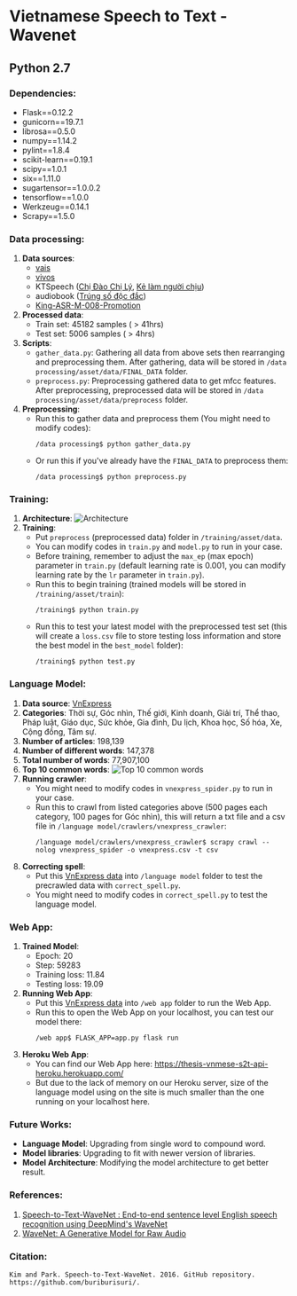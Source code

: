 # Vietnamese Speech to Text - Wavenet

## Python 2.7

### Dependencies: 
* Flask==0.12.2
* gunicorn==19.7.1
* librosa==0.5.0
* numpy==1.14.2
* pylint==1.8.4
* scikit-learn==0.19.1
* scipy==1.0.1
* six==1.11.0
* sugartensor==1.0.0.2
* tensorflow==1.0.0
* Werkzeug==0.14.1
* Scrapy==1.5.0

### Data processing: 
1. **Data sources**:
    * [vais](https://vais.vn/)
    * [vivos](https://ailab.hcmus.edu.vn/vivos)
    * KTSpeech ([Chị Đào Chị Lý](http://www.sachnoionline.com/nghe-sach/chi-dao-chi-ly-nguoi-doc-thuy-tien), [Kẻ làm người chịu](http://www.sachnoionline.com/nghe-sach/ke-lam-nguoi-chiu-nguoi-doc-thuy-tien))
    * audiobook ([Trúng số độc đắc](http://www.sachnoionline.com/nghe-sach/trung-so-doc-dac-nguoi-doc-thuy-tien))
    * [King-ASR-M-008-Promotion](http://kingline.speechocean.com/exchange.php?id=19296&act=view)
2. **Processed data**:
    * Train set: 45182 samples ( > 41hrs) 
    * Test set: 5006 samples ( > 4hrs)
3. **Scripts**:
    * `gather_data.py`: Gathering all data from above sets then rearranging and preprocessing them. After gathering, data will be stored in `/data processing/asset/data/FINAL_DATA` folder.
    * `preprocess.py`: Preprocessing gathered data to get mfcc features. After preprocessing, preprocessed data will be stored in `/data processing/asset/data/preprocess` folder.
4. **Preprocessing**:
    * Run this to gather data and preprocess them (You might need to modify codes):  
        ```
        /data processing$ python gather_data.py
        ```
    * Or run this if you've already have the `FINAL_DATA` to preprocess them:  
        ```
        /data processing$ python preprocess.py
        ```

### Training:
1. **Architecture**:
    ![Architecture](/images/architecture.png)
2. **Training**:
    * Put `preprocess` (preprocessed data) folder in `/training/asset/data`.
    * You can modify codes in `train.py` and `model.py` to run in your case.
    * Before training, remember to adjust the `max_ep` (max epoch) parameter in `train.py` (default learning rate is 0.001, you can modify learning rate by the `lr` parameter in `train.py`).
    * Run this to begin training (trained models will be stored in `/training/asset/train`):  
        ```
        /training$ python train.py
        ```
    * Run this to test your latest model with the preprocessed test set (this will create a `loss.csv` file to store testing loss information and store the best model in the `best_model` folder):  
        ```
        /training$ python test.py
        ```

### Language Model:
1. **Data source**: [VnExpress](https://vnexpress.net/)
2. **Categories**: Thời sự, Góc nhìn, Thế giới, Kinh doanh, Giải trí, Thể thao, Pháp luật, Giáo dục, Sức khỏe, Gia đình, Du lịch, Khoa học, Số hóa, Xe, Cộng đồng, Tâm sự.
3. **Number of articles**: 198,139 
4. **Number of different words**: 147,378 
5. **Total number of words**: 77,907,100 
6. **Top 10 common words**: 
    ![Top 10 common words](/images/top10_common_words_table.png)
7. **Running crawler**:
    * You might need to modify codes in `vnexpress_spider.py` to run in your case.
    * Run this to crawl from listed categories above (500 pages each category, 100 pages for Góc nhìn), this will return a txt file and a csv file in `/language model/crawlers/vnexpress_crawler`:  
        ```
        /language model/crawlers/vnexpress_crawler$ scrapy crawl --nolog vnexpress_spider -o vnexpress.csv -t csv
        ```
8. **Correcting spell**:
    * Put this [VnExpress data](https://drive.google.com/file/d/1WA-LX3AZif_U4NMO2CXWxgJxsrXv82Ol/view?usp=sharing) into `/language model` folder to test the precrawled data with `correct_spell.py`.
    * You might need to modify codes in `correct_spell.py` to test the language model.

### Web App:
1. **Trained Model**:
    * Epoch: 20 
    * Step: 59283 
    * Training loss: 11.84 
    * Testing loss: 19.09 
2. **Running Web App**:
    * Put this [VnExpress data](https://drive.google.com/file/d/1WA-LX3AZif_U4NMO2CXWxgJxsrXv82Ol/view?usp=sharing) into `/web app` folder to run the Web App.
    * Run this to open the Web App on your localhost, you can test our model there:  
        ```
        /web app$ FLASK_APP=app.py flask run
        ```
3. **Heroku Web App**:
    * You can find our Web App here: https://thesis-vnmese-s2t-api-heroku.herokuapp.com/
    * But due to the lack of memory on our Heroku server, size of the language model using on the site is much smaller than the one running on your localhost here.

### Future Works:
* **Language Model**: Upgrading from single word to compound word.
* **Model libraries**: Upgrading to fit with newer version of libraries.
* **Model Architecture**: Modifying the model architecture to get better result.

### References:
1. [Speech-to-Text-WaveNet : End-to-end sentence level English speech recognition using DeepMind's WaveNet](https://github.com/buriburisuri/speech-to-text-wavenet)
2. [WaveNet: A Generative Model for Raw Audio](https://arxiv.org/abs/1609.03499)

### Citation:
```
Kim and Park. Speech-to-Text-WaveNet. 2016. GitHub repository. https://github.com/buriburisuri/.
```
